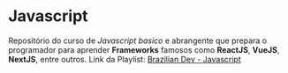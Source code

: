 # Javascript
Repositório do curso de *Javascript basico* e abrangente que prepara o programador para aprender **Frameworks** famosos como **ReactJS**, **VueJS**, **NextJS**, entre outros. 
Link da Playlist:
[Brazilian Dev - Javascript ](https://youtube.com/playlist?list=PL-R1FQNkywO55236fniVp6LKGAVZXcmnr&si=kTxPRczZilAdJgCv)

